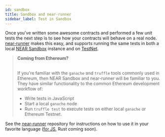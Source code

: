 ```yaml
---
id: sandbox
title: Sandbox and near-runner
sidebar_label: Test in Sandbox
---
```


Once you've written some awesome contracts and performed a few unit tests the next step is to see how your contracts will behave on a real node. [near-runner] makes this easy, and supports running the same tests in both a local [NEAR Sandbox](https://github.com/near/sandbox) instance and on [TestNet](https://docs.near.org/docs/concepts/networks).

<blockquote class="info">
<strong>Coming from Ethereum?</strong><br><br>

If you're familiar with the `ganache` and `truffle` tools commonly used in Ethereum, then NEAR Sandbox and near-runner will be familiar to you. They have similar functionality to the common Ethereum development workflow of:

- Write tests in JavaScript
- Start a local `ganache` node
- Run `truffle test` to execute tests on either local `ganache` or Ethereum Testnet.
</blockquote>

See the [near-runner] repository for instructions on how to use it in your favorite language ([for JS][near-runner-js], Rust coming soon).

  [near-runner]: https://github.com/near/runner
  [near-runner-js]: https://github.com/near/runner-js
